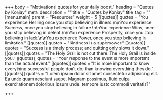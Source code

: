 +++
body = "Motivational quotes for your daily boost."
heading = "Quotes by Konjay"
meta_description = ""
title = "Quotes by Konjay"
title_tag = ""
[menu.main]
parent = "Resources"
weight = 5
[[quotes]]
quotes = "You experience Healing once you stop believing in illness.\n\nYou experience Success, once you stop believing in failure.\n\nYou experience Wins, once you stop believing in defeat.\n\nYou experience Prosperity, once you stop believing in lack.\n\nYou experience Power, once you stop believing in limitation."
[[quotes]]
quotes = "Kindness is a superpower."
[[quotes]]
quotes = "Success is a timely process; and quitting only slows it down."
[[quotes]]
quotes = "The Holy Grail is not out there. The Holy Grail is inside you."
[[quotes]]
quotes = "Your response to the event is more important than the actual event."
[[quotes]]
quotes = "It is  more important to know everything successful people don't do;  than knowing everything they do."
[[quotes]]
quotes = "Lorem ipsum dolor sit amet consectetur adipisicing elit. Ea unde quam nesciunt saepe. Magnam possimus, illuid culpa exercitationem doloribus ipsum unde, tempore iusto commodi veritatis?"

+++
